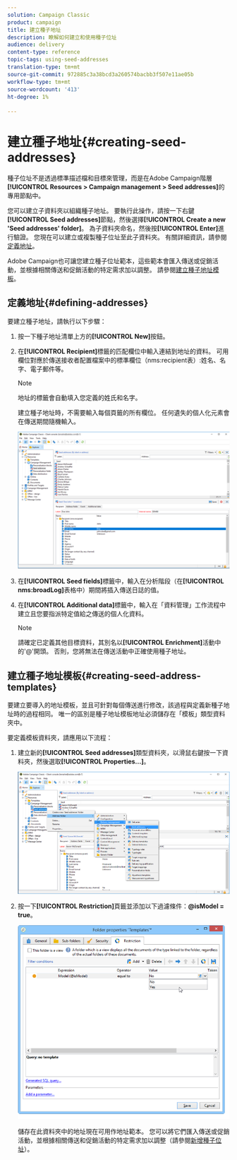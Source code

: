 ```yaml
---
solution: Campaign Classic
product: campaign
title: 建立種子地址
description: 瞭解如何建立和使用種子位址
audience: delivery
content-type: reference
topic-tags: using-seed-addresses
translation-type: tm+mt
source-git-commit: 972885c3a38bcd3a260574bacbb3f507e11ae05b
workflow-type: tm+mt
source-wordcount: '413'
ht-degree: 1%

---
```



# 建立種子地址{#creating-seed-addresses}

種子位址不是透過標準描述檔和目標來管理，而是在Adobe Campaign階層&#x200B;**[!UICONTROL Resources > Campaign management > Seed addresses]**&#x200B;的專用節點中。

您可以建立子資料夾以組織種子地址。 要執行此操作，請按一下右鍵&#x200B;**[!UICONTROL Seed addresses]**&#x200B;節點，然後選擇&#x200B;**[!UICONTROL Create a new 'Seed addresses' folder]**。 為子資料夾命名，然後按&#x200B;**[!UICONTROL Enter]**&#x200B;進行驗證。 您現在可以建立或複製種子位址至此子資料夾。 有關詳細資訊，請參閱[定義地址](#defining-addresses)。

Adobe Campaign也可讓您建立種子位址範本，這些範本會匯入傳送或促銷活動，並根據相關傳送和促銷活動的特定需求加以調整。 請參閱[建立種子地址模板](#creating-seed-address-templates)。

## 定義地址{#defining-addresses}

要建立種子地址，請執行以下步驟：

1. 按一下種子地址清單上方的&#x200B;**[!UICONTROL New]**&#x200B;按鈕。
1. 在&#x200B;**[!UICONTROL Recipient]**&#x200B;標籤的匹配欄位中輸入連結到地址的資料。 可用欄位對應於傳送接收者配置檔案中的標準欄位（nms:recipient表）:姓名、名字、電子郵件等。

   >[!NOTE]
   >
   >地址的標籤會自動填入您定義的姓氏和名字。
   >
   >建立種子地址時，不需要輸入每個頁籤的所有欄位。 任何遺失的個人化元素會在傳送期間隨機輸入。

   ![](assets/s_ncs_user_seedlist_new_address.png)

1. 在&#x200B;**[!UICONTROL Seed fields]**&#x200B;標籤中，輸入在分析階段（在&#x200B;**[!UICONTROL nms:broadLog]**&#x200B;表格中）期間將插入傳送日誌的值。

1. 在&#x200B;**[!UICONTROL Additional data]**&#x200B;標籤中，輸入在「資料管理」工作流程中建立且您要指派特定值給之傳送的個人化資料。

   >[!NOTE]
   >
   >請確定已定義其他目標資料，其別名以&#x200B;**[!UICONTROL Enrichment]**&#x200B;活動中的&#39;@&#39;開頭。 否則，您將無法在傳送活動中正確使用種子地址。

## 建立種子地址模板{#creating-seed-address-templates}

要建立要導入的地址模板，並且可針對每個傳送進行修改，該過程與定義新種子地址時的過程相同。 唯一的區別是種子地址模板地址必須儲存在「模板」類型資料夾中。

要定義模板資料夾，請應用以下流程：

1. 建立新的&#x200B;**[!UICONTROL Seed addresses]**&#x200B;類型資料夾，以滑鼠右鍵按一下資料夾，然後選取&#x200B;**[!UICONTROL Properties...]**。

   ![](assets/s_ncs_user_seedlist_template_folder.png)

1. 按一下&#x200B;**[!UICONTROL Restriction]**&#x200B;頁籤並添加以下過濾條件：**@isModel = true**。

   ![](assets/s_ncs_user_seedlist_folder_is_model.png)

   儲存在此資料夾中的地址現在可用作地址範本。 您可以將它們匯入傳送或促銷活動，並根據相關傳送和促銷活動的特定需求加以調整（請參閱[新增種子位址](../../delivery/using/adding-seed-addresses.md)）。
